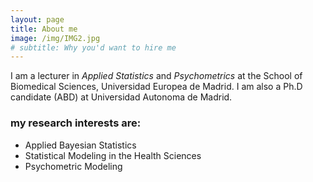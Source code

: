 ```yaml
---
layout: page
title: About me
image: /img/IMG2.jpg
# subtitle: Why you'd want to hire me
---
```


I am a lecturer in _Applied Statistics_ and _Psychometrics_ at the School of Biomedical Sciences, Universidad Europea de Madrid. I am also a Ph.D candidate (ABD) at Universidad Autonoma de Madrid.


### my research interests are:

- Applied Bayesian Statistics
- Statistical Modeling in the Health Sciences
- Psychometric Modeling
